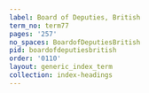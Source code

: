 ```yaml
---
label: Board of Deputies, British
term_no: term77
pages: '257'
no_spaces: BoardofDeputiesBritish
pid: boardofdeputiesbritish
order: '0110'
layout: generic_index_term
collection: index-headings
---
```

